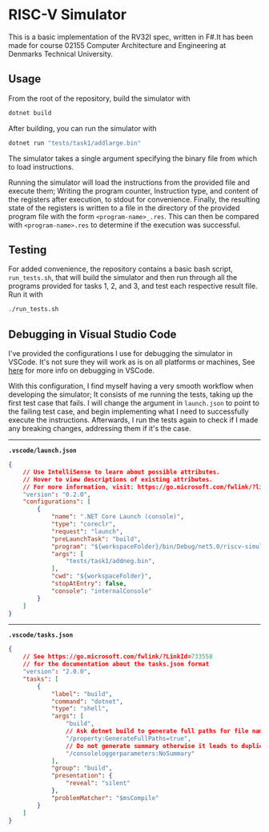 # RISC-V Simulator

This is a basic implementation of the RV32I spec, written in F#.It has been made for course 02155 Computer Architecture and Engineering at Denmarks Technical University.

## Usage

From the root of the repository, build the simulator with

```bash
dotnet build
```

After building, you can run the simulator with

```bash
dotnet run "tests/task1/addlarge.bin"
```

The simulator takes a single argument specifying the binary file from which to load instructions.

Running the simulator will load the instructions from the provided file and execute them; Writing the program counter, Instruction type, and content of the registers after execution, to stdout for convenience. Finally, the resulting state of the registers is written to a file in the directory of the provided program file with the form `<program-name>_.res`. This can then be compared with `<program-name>.res` to determine if the execution was successful.

## Testing

For added convenience, the repository contains a basic bash script, `run_tests.sh`, that will build the simulator and then run through all the programs provided for tasks 1, 2, and 3, and test each respective result file. Run it with

```bash
./run_tests.sh
```

## Debugging in Visual Studio Code

I've provided the configurations I use for debugging the simulator in VSCode. It's not sure they will work as is on all platforms or machines, See [here](https://code.visualstudio.com/Docs/editor/debugging#_launch-configurations) for more info on debugging in VSCode.

With this configuration, I find myself having a very smooth workflow when developing the simulator; It consists of me running the tests, taking up the first test case that fails. I will change the argument in `launch.json` to point to the failing test case, and begin implementing what I need to successfully execute the instructions. Afterwards, I run the tests again to check if I made any breaking changes, addressing them if it's the case. 

---

**`.vscode/launch.json`**

```json
{
    // Use IntelliSense to learn about possible attributes.
    // Hover to view descriptions of existing attributes.
    // For more information, visit: https://go.microsoft.com/fwlink/?linkid=830387
    "version": "0.2.0",
    "configurations": [
        {
            "name": ".NET Core Launch (console)",
            "type": "coreclr",
            "request": "launch",
            "preLaunchTask": "build",
            "program": "${workspaceFolder}/bin/Debug/net5.0/riscv-simulator.dll",
            "args": [
                "tests/task1/addneg.bin",
            ],
            "cwd": "${workspaceFolder}",
            "stopAtEntry": false,
            "console": "internalConsole"
        }
    ]
}
```

---

**`.vscode/tasks.json`**

```json
{
    // See https://go.microsoft.com/fwlink/?LinkId=733558
    // for the documentation about the tasks.json format
    "version": "2.0.0",
    "tasks": [
        {
            "label": "build",
            "command": "dotnet",
            "type": "shell",
            "args": [
                "build",
                // Ask dotnet build to generate full paths for file names.
                "/property:GenerateFullPaths=true",
                // Do not generate summary otherwise it leads to duplicate errors in Problems panel
                "/consoleloggerparameters:NoSummary"
            ],
            "group": "build",
            "presentation": {
                "reveal": "silent"
            },
            "problemMatcher": "$msCompile"
        }
    ]
}
```